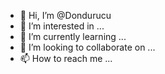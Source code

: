 - 👋 Hi, I’m @Dondurucu
- 👀 I’m interested in ...
- 🌱 I’m  currently learning ...
- 💞️ I’m looking to collaborate on ...
- 📫 How to reach me ...

<!---
Dondurucu/Dondurucu is a ✨ special ✨ repository because its `README.md` (this file) appears on your GitHub profile.
You can click the Preview link to take a look at your changes.
--->
